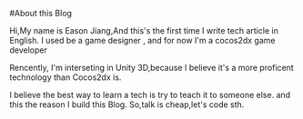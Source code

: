 #About this Blog

Hi,My name is Eason Jiang,And this's the first time I write tech article in English.  I used be a game designer , and for now I'm a cocos2dx game developer 


Rencently, I'm interseting in Unity 3D,because I believe it's a more proficent technology than Cocos2dx is.


I believe the best way to learn a tech is try to teach it to someone else. and this the reason I build this Blog.
So,talk is cheap,let's code sth.







